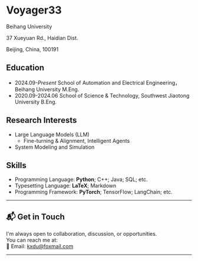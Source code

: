 # Voyager33

Beihang University

37 Xueyuan Rd., Haidian Dist.

Beijing, China, 100191

## Education

- 2024.09-*Present* School of Automation and Electrical Engineering，Beihang University M.Eng.
- 2020.09-2024.06 School of Science & Technology, Southwest Jiaotong University B.Eng.

## Research Interests

- Large Language Models (LLM)
  - Fine-turning & Alignment, Intelligent Agents
- System Modeling and Simulation

## Skills

- Programming Language: **Python**; C++; Java; SQL; etc.
- Typesetting Language: **LaTeX**; Markdown
- Programming Framework: **PyTorch**; TensorFlow; LangChain; etc.

---


## 📬 Get in Touch

I'm always open to collaboration, discussion, or opportunities.  
You can reach me at:  
📧 Email: kxdu@foxmail.com  

---



<!--
**v0yager33/v0yager33** is a ✨ _special_ ✨ repository because its `README.md` (this file) appears on your GitHub profile.

Here are some ideas to get you started:

- 🔭 I’m currently working on ...
- 🌱 I’m currently learning ...
- 👯 I’m looking to collaborate on ...
- 🤔 I’m looking for help with ...
- 💬 Ask me about ...
- 📫 How to reach me: ...
- 😄 Pronouns: ...
- ⚡ Fun fact: ...
-->
